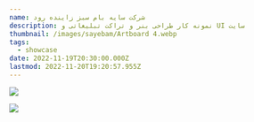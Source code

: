 ```yaml
---
name: شرکت سایه بام سبز زاینده رود
description: نمونه کار طراحی بنر و تراکت تبلیغاتی و UI سایت
thumbnail: /images/sayebam/Artboard 4.webp
tags:
  - showcase
date: 2022-11-19T20:30:00.000Z
lastmod: 2022-11-20T19:20:57.955Z
---
```


![](</images/sayebam/Artboard 4.webp>)

![](</images/sayebam/Artboard 3.webp>)
